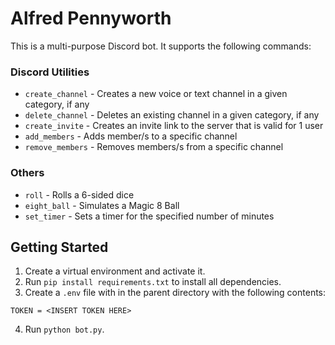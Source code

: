 # Alfred Pennyworth 

This is a multi-purpose Discord bot. It supports the following commands:

### Discord Utilities
- `create_channel` - Creates a new voice or text channel in a given category, if any
- `delete_channel` - Deletes an existing channel in a given category, if any
- `create_invite` - Creates an invite link to the server that is valid for 1 user
- `add_members` - Adds member/s to a specific channel
- `remove_members` - Removes members/s from a specific channel

### Others
- `roll` - Rolls a 6-sided dice
- `eight_ball` - Simulates a Magic 8 Ball
- `set_timer` - Sets a timer for the specified number of minutes

## Getting Started
1. Create a virtual environment and activate it.
2. Run `pip install requirements.txt` to install all dependencies.
3. Create a `.env` file with in the parent directory with the following contents:
```
TOKEN = <INSERT TOKEN HERE>
```
4. Run `python bot.py`.